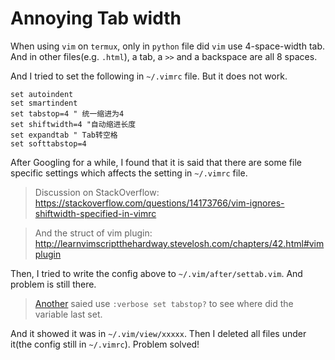 # Annoying Tab width

When using `vim` on `termux`, only in `python` file did `vim` use 4-space-width tab.
And in other files(e.g. `.html`), a tab, a `>>` and a backspace are all 8 spaces.

And I tried to set the following in `~/.vimrc` file. But it does not work.
```vim
set autoindent
set smartindent
set tabstop=4 " 统一缩进为4
set shiftwidth=4 "自动缩进长度
set expandtab " Tab转空格
set softtabstop=4
```
After Googling for a while, I found that it is said that there are some file specific settings which affects the setting in `~/.vimrc` file.

> Discussion on StackOverflow:
> <https://stackoverflow.com/questions/14173766/vim-ignores-shiftwidth-specified-in-vimrc>

> And the struct of vim plugin:
> <http://learnvimscriptthehardway.stevelosh.com/chapters/42.html#vimplugin>

Then, I tried to write the config above to `~/.vim/after/settab.vim`. And problem is still there.

> [Another](https://stackoverflow.com/questions/10893676/why-doesnt-setting-ts-4-in-vimrc-work) saied use `:verbose set tabstop?` to see where did the variable last set. 

And it showed it was in `~/.vim/view/xxxxx`. Then I deleted all files under it(the config still in `~/.vimrc`). Problem solved!
